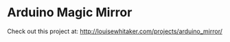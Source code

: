 # Arduino Magic Mirror

Check out this project at: http://louisewhitaker.com/projects/arduino_mirror/

